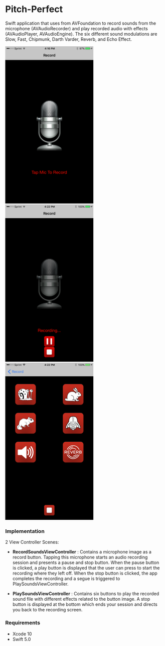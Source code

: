 # Pitch-Perfect

Swift application that uses from AVFoundation to record sounds from the microphone (AVAudioRecorder) and play recorded audio with effects (AVAudioPlayer, AVAudioEngine). The six different sound modulations are Slow, Fast, Chipmunk, Darth Varder, Reverb, and Echo Effect.

 <img src="ScreenShots/IMG_0219.PNG" height="500">  <img src="ScreenShots/IMG_0223.PNG" height="500">  <img src="ScreenShots/IMG_0225.PNG" height="500">

### Implementation

2 View Controller Scenes:

* __RecordSoundsViewController__ : Contains a microphone image as a record button. Tapping this microphone starts an audio recording session and presents a pause and stop button. When the pause button is clicked, a play button is displayed that the user can press to start the recording where they left off. When the stop button is clicked, the app completes the recording and a segue is triggered to PlaySoundsViewController.

* __PlaySoundsViewController__ : Contains six buttons to play the recorded sound file with different effects related to the button image. A stop button is displayed at the bottom which ends your session and directs you back to the recording screen.

### Requirements
* Xcode 10
* Swift 5.0
